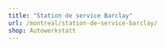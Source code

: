 ```yaml
---
title: "Station de service Barclay"
url: /montreal/station-de-service-barclay/
shop: Autowerkstatt
---
```

